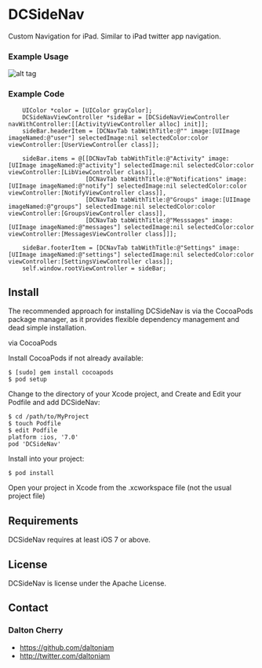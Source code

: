DCSideNav
=========

Custom Navigation for iPad. Similar to iPad twitter app navigation.

### Example Usage

![alt tag](https://raw.github.com/daltoniam/DCSideNav/master/screenshots/demo.png)

### Example Code

```objc
    UIColor *color = [UIColor grayColor];
    DCSideNavViewController *sideBar = [DCSideNavViewController navWithController:[[ActivityViewController alloc] init]];
    sideBar.headerItem = [DCNavTab tabWithTitle:@"" image:[UIImage imageNamed:@"user"] selectedImage:nil selectedColor:color viewController:[UserViewController class]];

    sideBar.items = @[[DCNavTab tabWithTitle:@"Activity" image:[UIImage imageNamed:@"activity"] selectedImage:nil selectedColor:color viewController:[LibViewController class]],
                      [DCNavTab tabWithTitle:@"Notifications" image:[UIImage imageNamed:@"notify"] selectedImage:nil selectedColor:color viewController:[NotifyViewController class]],
                      [DCNavTab tabWithTitle:@"Groups" image:[UIImage imageNamed:@"groups"] selectedImage:nil selectedColor:color viewController:[GroupsViewController class]],
                      [DCNavTab tabWithTitle:@"Messsages" image:[UIImage imageNamed:@"messages"] selectedImage:nil selectedColor:color viewController:[MessagesViewController class]]];

    sideBar.footerItem = [DCNavTab tabWithTitle:@"Settings" image:[UIImage imageNamed:@"settings"] selectedImage:nil selectedColor:color viewController:[SettingsViewController class]];
    self.window.rootViewController = sideBar;
```

## Install ##

The recommended approach for installing DCSideNav is via the CocoaPods package manager, as it provides flexible dependency management and dead simple installation.

via CocoaPods

Install CocoaPods if not already available:

	$ [sudo] gem install cocoapods
	$ pod setup
Change to the directory of your Xcode project, and Create and Edit your Podfile and add DCSideNav:

	$ cd /path/to/MyProject
	$ touch Podfile
	$ edit Podfile
	platform :ios, '7.0'
	pod 'DCSideNav'

Install into your project:

	$ pod install

Open your project in Xcode from the .xcworkspace file (not the usual project file)

## Requirements ##

DCSideNav requires at least iOS 7 or above.


## License ##

DCSideNav is license under the Apache License.

## Contact ##

### Dalton Cherry ###
* https://github.com/daltoniam
* http://twitter.com/daltoniam
